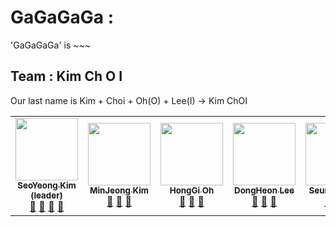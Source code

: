 # GaGaGaGa : 
'GaGaGaGa' is ~~~

## Team : Kim Ch O I
Our last name is Kim + Choi + Oh(O) + Lee(I) -> Kim ChOI

<table>
  <tr>
    <td align="center"><a href="https://github.com/ksy990628"><img src="https://i.pinimg.com/564x/94/bd/b6/94bdb6d3444a1fa97eed105c706f6611.jpg" width="100px;" alt=""/><br /><sub><b>SeoYeong Kim (leader)</b></sub></a><br /><a href="#question-kentcdodds" title="Answering Questions">💬</a> <a href="https://github.com/all-contributors/all-contributors/commits?author=kentcdodds" title="Documentation">📖</a> <a href="https://github.com/all-contributors/all-contributors/pulls?q=is%3Apr+reviewed-by%3Akentcdodds" title="Reviewed Pull Requests">👀</a> <a href="#talk-kentcdodds" title="Talks">📢</a></td>
    <td align="center"><a href="https://github.com/kimminje0ng"><img src="https://i.pinimg.com/564x/94/bd/b6/94bdb6d3444a1fa97eed105c706f6611.jpg" width="100px;" alt=""/><br /><sub><b>MinJeong Kim</b></sub></a><br /><a href="https://github.com/all-contributors/all-contributors/commits?author=jfmengels" title="Documentation">📖</a> <a href="https://github.com/all-contributors/all-contributors/pulls?q=is%3Apr+reviewed-by%3Ajfmengels" title="Reviewed Pull Requests">👀</a> <a href="#tool-jfmengels" title="Tools">🔧</a></td>
    <td align="center"><a href="https://github.com/ohhondgi"><img src="https://i.pinimg.com/564x/94/bd/b6/94bdb6d3444a1fa97eed105c706f6611.jpg" width="100px;" alt=""/><br /><sub><b>HongGi Oh</b></sub></a><br /><a href="https://github.com/all-contributors/all-contributors/commits?author=jfmengels" title="Documentation">📖</a> <a href="https://github.com/all-contributors/all-contributors/pulls?q=is%3Apr+reviewed-by%3Ajfmengels" title="Reviewed Pull Requests">👀</a> <a href="#tool-jfmengels" title="Tools">🔧</a></td>  
    <td align="center"><a href="https://github.com/Dongheon.Lee"><img src="https://i.pinimg.com/564x/94/bd/b6/94bdb6d3444a1fa97eed105c706f6611.jpg" width="100px;" alt=""/><br /><sub><b>DongHeon Lee</b></sub></a><br /><a href="https://github.com/all-contributors/all-contributors/commits?author=jfmengels" title="Documentation">📖</a> <a href="https://github.com/all-contributors/all-contributors/pulls?q=is%3Apr+reviewed-by%3Ajfmengels" title="Reviewed Pull Requests">👀</a> <a href="#tool-jfmengels" title="Tools">🔧</a></td>   
    <td align="center"><a href="https://github.com/ohhondgi"><img src="https://i.pinimg.com/564x/94/bd/b6/94bdb6d3444a1fa97eed105c706f6611.jpg" width="100px;" alt=""/><br /><sub><b>SeungMe Lee</b></sub></a><br /><a href="https://github.com/all-contributors/all-contributors/commits?author=jfmengels" title="Documentation">📖</a> <a href="https://github.com/all-contributors/all-contributors/pulls?q=is%3Apr+reviewed-by%3Ajfmengels" title="Reviewed Pull Requests">👀</a> <a href="#tool-jfmengels" title="Tools">🔧</a></td>      
    <td align="center"><a href="https://github.com/se_yeon"><img src="https://i.pinimg.com/564x/94/bd/b6/94bdb6d3444a1fa97eed105c706f6611.jpg" width="100px;" alt=""/><br /><sub><b>SeYeon Choi</b></sub></a><br /><a href="https://github.com/all-contributors/all-contributors/commits?author=jfmengels" title="Documentation">📖</a> <a href="https://github.com/all-contributors/all-contributors/pulls?q=is%3Apr+reviewed-by%3Ajfmengels" title="Reviewed Pull Requests">👀</a> <a href="#tool-jfmengels" title="Tools">🔧</a></td>       
  </tr>
  </table>
